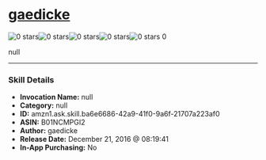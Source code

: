# [gaedicke](http://alexa.amazon.com/#skills/amzn1.ask.skill.ba6e6686-42a9-41f0-9a6f-21707a223af0)
![0 stars](../../images/ic_star_border_black_18dp_1x.png)![0 stars](../../images/ic_star_border_black_18dp_1x.png)![0 stars](../../images/ic_star_border_black_18dp_1x.png)![0 stars](../../images/ic_star_border_black_18dp_1x.png)![0 stars](../../images/ic_star_border_black_18dp_1x.png) 0

null

***

### Skill Details

* **Invocation Name:** null
* **Category:** null
* **ID:** amzn1.ask.skill.ba6e6686-42a9-41f0-9a6f-21707a223af0
* **ASIN:** B01NCMPGI2
* **Author:** gaedicke
* **Release Date:** December 21, 2016 @ 08:19:41
* **In-App Purchasing:** No
